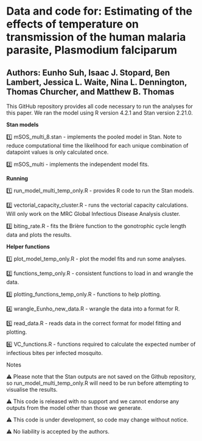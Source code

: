 # **Data and code for: Estimating of the effects of temperature on transmission of the human malaria parasite, Plasmodium falciparum**
## **Authors: Eunho Suh, Isaac J. Stopard, Ben Lambert, Jessica L. Waite, Nina L. Dennington, Thomas Churcher, and Matthew B. Thomas**

This GitHub repository provides all code necessary to run the analyses for this paper. We ran the model using R version 4.2.1 and Stan version 2.21.0.

**Stan models**

:one: mSOS_multi_8.stan - implements the pooled model in Stan. Note to reduce computational time the likelihood for each unique combination of datapoint values is only calculated once.

:two: mSOS_multi - implements the independent model fits.

**Running**

:one: run_model_multi_temp_only.R - provides R code to run the Stan models.

:two: vectorial_capacity_cluster.R - runs the vectorial capacity calculations. Will only work on the MRC Global Infectious Disease Analysis cluster.

:three: biting_rate.R - fits the Brière function to the gonotrophic cycle length data and plots the results.

**Helper functions**

:one: plot_model_temp_only.R - plot the model fits and run some analyses.

:two: functions_temp_only.R - consistent functions to load in and wrangle the data.

:three: plotting_functions_temp_only.R - functions to help plotting.

:four: wrangle_Eunho_new_data.R - wrangle the data into a format for R.

:five: read_data.R - reads data in the correct format for model fitting and plotting.

:six: VC_functions.R - functions required to calculate the expected number of infectious bites per infected mosquito.

Notes

⚠️ Please note that the Stan outputs are not saved on the Github repository, so run_model_multi_temp_only.R will need to be run before attempting to visualise the results.

⚠️ This code is released with no support and we cannot endorse any outputs from the model other than those we generate.

⚠️ This code is under development, so code may change without notice.

⚠️ No liability is accepted by the authors.




